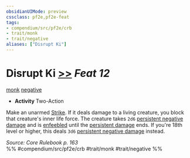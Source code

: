 ```yaml
---
obsidianUIMode: preview
cssclass: pf2e,pf2e-feat
tags:
- compendium/src/pf2e/crb
- trait/monk
- trait/negative
aliases: ["Disrupt Ki"]
---
```

# Disrupt Ki  [>>](../../rules/core-rulebook/chapter-9-playing-the-game.md#Actions "Two-Action") *Feat 12*  
[monk](../../rules/traits/monk.md)  [negative](../../rules/traits/negative.md)  

- **Activity** Two-Action

Make an unarmed [Strike](../../rules/actions/strike.md). If it deals damage to a living creature, you block that creature's inner life force. The creature takes `2d6` [persistent negative damage](../../rules/conditions.md#Persistent%20Damage) and is [enfeebled](../../rules/conditions.md#Enfeebled) until the [persistent damage](../../rules/conditions.md#Persistent%20Damage) ends. If you're 18th level or higher, this deals `3d6` [persistent negative damage](../../rules/conditions.md#Persistent%20Damage) instead.

*Source: Core Rulebook p. 163*  
%% #compendium/src/pf2e/crb #trait/monk #trait/negative %%